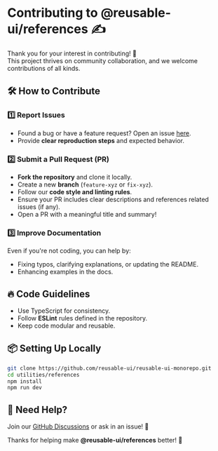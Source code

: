 # Contributing to @reusable-ui/references ✍️  

Thank you for your interest in contributing! 🚀  
This project thrives on community collaboration, and we welcome contributions of all kinds.  

## 🛠️ How to Contribute  

### 1️⃣ **Report Issues**  
- Found a bug or have a feature request? Open an issue [here](https://github.com/reusable-ui/reusable-ui-monorepo/issues).  
- Provide **clear reproduction steps** and expected behavior.  

### 2️⃣ **Submit a Pull Request (PR)**  
- **Fork the repository** and clone it locally.  
- Create a new **branch** (`feature-xyz` or `fix-xyz`).  
- Follow our **code style and linting rules**.  
- Ensure your PR includes clear descriptions and references related issues (if any).  
- Open a PR with a meaningful title and summary!  

### 3️⃣ **Improve Documentation**  
Even if you're not coding, you can help by:  
- Fixing typos, clarifying explanations, or updating the README.  
- Enhancing examples in the docs.  

## 🔥 Code Guidelines  
- Use TypeScript for consistency.  
- Follow **ESLint** rules defined in the repository.  
- Keep code modular and reusable.  

## 📦 Setting Up Locally  
```sh
git clone https://github.com/reusable-ui/reusable-ui-monorepo.git
cd utilities/references
npm install
npm run dev
```

## 💬 Need Help?  
Join our [GitHub Discussions](https://github.com/reusable-ui/reusable-ui-monorepo/discussions) or ask in an issue! 🎉  

Thanks for helping make **@reusable-ui/references** better! 🚀  
